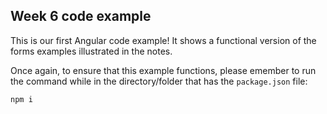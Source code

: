 ## Week 6 code example

This is our first Angular code example!  It shows a functional version of the forms examples illustrated in the notes.

Once again, to ensure that this example functions, please emember to run the command while in the directory/folder that has the `package.json` file:

```
npm i
```

<br>
